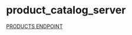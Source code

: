# product_catalog_server

[PRODUCTS ENDPOINT](https://638727eca856ad00093d1adb--melodic-centaur-2d31fb.netlify.app/.netlify/functions/server/products)

